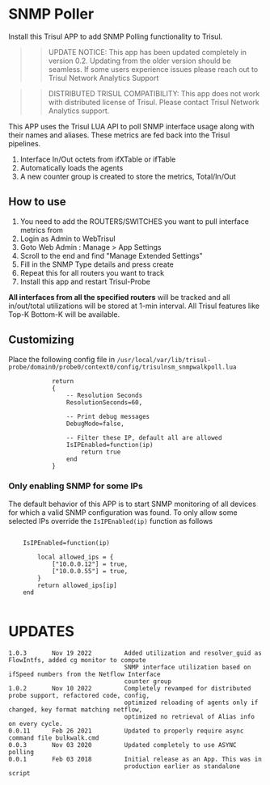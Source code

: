 # SNMP Poller

Install this Trisul APP to add SNMP Polling functionality to Trisul.

>> UPDATE NOTICE: This app has been updated completely in version 0.2. Updating from the older version
>> should be seamless. If some users experience issues please reach out to Trisul Network Analytics Support

>> DISTRIBUTED TRISUL COMPATIBILITY: This app does not work with distributed license of Trisul. 
>> Please contact Trisul Network Analytics support. 

This APP uses the Trisul LUA API to poll SNMP interface usage along with their names and aliases. These metrics are fed back into the Trisul pipelines.

1. Interface In/Out octets  from ifXTable or ifTable
2. Automatically loads the agents 
3. A new counter group is created to store the metrics, Total/In/Out 


## How to use 

1. You need to add the ROUTERS/SWITCHES you want to pull interface metrics from
2. Login as Admin to WebTrisul
3. Goto Web Admin : Manage > App Settings 
4. Scroll to the end and find "Manage Extended Settings"
5. Fill in the SNMP Type details and press create
6. Repeat this for all routers you want to track
7. Install this app and restart Trisul-Probe

**All interfaces from all the specified routers** will be tracked and all in/out/total utilizations will be stored at 1-min interval. All Trisul features like Top-K Bottom-K will be available. 


## Customizing

Place the following config file in `/usr/local/var/lib/trisul-probe/domain0/probe0/context0/config/trisulnsm_snmpwalkpoll.lua` 


```
			return 
			{
                -- Resolution Seconds 
                ResolutionSeconds=60,
    
                -- Print debug messages 
                DebugMode=false,

                -- Filter these IP, default all are allowed 
                IsIPEnabled=function(ip)
                    return true
                end 
            }
```

### Only enabling SNMP for some IPs

The default behavior of this APP is to start SNMP monitoring of all devices for which a valid SNMP configuration was found.
To only allow some selected IPs override the `IsIPEnabled(ip)` function as follows

```

	IsIPEnabled=function(ip)
		
		local allowed_ips = {
			["10.0.0.12"] = true,
			["10.0.0.55"] = true,
		}
		return allowed_ips[ip]
	end 


```




UPDATES
=======

````
1.0.3		Nov 19 2022 		Added utilization and resolver_guid as FlowIntfs, added cg monitor to compute
                                SNMP interface utilization based on ifSpeed numbers from the Netflow Interface
								counter group
1.0.2		Nov 10 2022 		Completely revamped for distributed probe support, refactored code, config, 
                                optimized reloading of agents only if changed, key format matching netflow,
								optimized no retrieval of Alias info on every cycle.
0.0.11		Feb 26 2021			Updated to properly require async command file bulkwalk.cmd 
0.0.3		Nov 03 2020			Updated completely to use ASYNC polling 
0.0.1		Feb 03 2018			Initial release as an App. This was in 
                                production earlier as standalone script 
````


